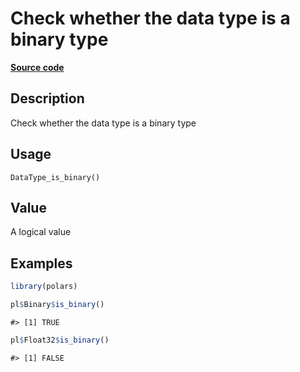 

# Check whether the data type is a binary type

[**Source code**](https://github.com/pola-rs/r-polars/tree/main/R/after-wrappers.R#L20)

## Description

Check whether the data type is a binary type

## Usage

<pre><code class='language-R'>DataType_is_binary()
</code></pre>

## Value

A logical value

## Examples

``` r
library(polars)

pl$Binary$is_binary()
```

    #> [1] TRUE

``` r
pl$Float32$is_binary()
```

    #> [1] FALSE
